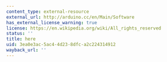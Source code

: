 ```yaml
---
content_type: external-resource
external_url: http://arduino.cc/en/Main/Software
has_external_license_warning: true
license: https://en.wikipedia.org/wiki/All_rights_reserved
status: ''
title: here
uid: 3ea0e3ac-5ac4-4d23-8dfc-a2c224314912
wayback_url: ''
---
```

